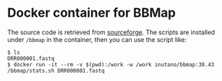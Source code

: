 # Docker container for BBMap

The source code is retrieved from [sourceforge](https://sourceforge.net/projects/bbmap/). The scripts are installed under `/bbmap` in the container, then you can use the script like:

```
$ ls
DRR000001.fastq
$ docker run -it --rm -v $(pwd):/work -w /work inutano/bbmap:38.43 /bbmap/stats.sh DRR000001.fastq
```

